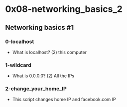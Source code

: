 # 0x08-networking_basics_2

## Networking basics #1
### 0-localhost
* What is localhost? (2) this computer

### 1-wildcard
* What is 0.0.0.0? (2) All the IPs

### 2-change_your_home_IP
* This script changes home IP and facebook.com IP

